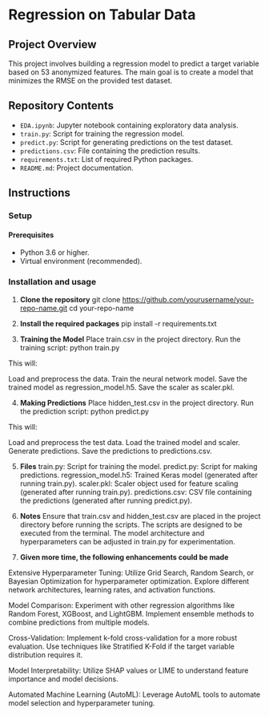 # Regression on Tabular Data

## Project Overview

This project involves building a regression model to predict a target variable based on 53 anonymized features. The main goal is to create a model that minimizes the RMSE on the provided test dataset.

## Repository Contents

- `EDA.ipynb`: Jupyter notebook containing exploratory data analysis.
- `train.py`: Script for training the regression model.
- `predict.py`: Script for generating predictions on the test dataset.
- `predictions.csv`: File containing the prediction results.
- `requirements.txt`: List of required Python packages.
- `README.md`: Project documentation.

## Instructions

### Setup

#### Prerequisites

- Python 3.6 or higher.
- Virtual environment (recommended).

### Installation and usage

1. **Clone the repository**
 git clone https://github.com/yourusername/your-repo-name.git
 cd your-repo-name
   
2. **Install the required packages**
 pip install -r requirements.txt
   
3. **Training the Model**
Place train.csv in the project directory.
Run the training script:
python train.py

This will:

Load and preprocess the data.
Train the neural network model.
Save the trained model as regression_model.h5.
Save the scaler as scaler.pkl.

4. **Making Predictions**
Place hidden_test.csv in the project directory.
Run the prediction script:
python predict.py

This will:

Load and preprocess the test data.
Load the trained model and scaler.
Generate predictions.
Save the predictions to predictions.csv.

5. **Files**
train.py: Script for training the model.
predict.py: Script for making predictions.
regression_model.h5: Trained Keras model (generated after running train.py).
scaler.pkl: Scaler object used for feature scaling (generated after running train.py).
predictions.csv: CSV file containing the predictions (generated after running predict.py).

6. **Notes**
Ensure that train.csv and hidden_test.csv are placed in the project directory before running the scripts.
The scripts are designed to be executed from the terminal.
The model architecture and hyperparameters can be adjusted in train.py for experimentation.

7. **Given more time, the following enhancements could be made**

Extensive Hyperparameter Tuning:
Utilize Grid Search, Random Search, or Bayesian Optimization for hyperparameter optimization.
Explore different network architectures, learning rates, and activation functions.

Model Comparison:
Experiment with other regression algorithms like Random Forest, XGBoost, and LightGBM.
Implement ensemble methods to combine predictions from multiple models.

Cross-Validation:
Implement k-fold cross-validation for a more robust evaluation.
Use techniques like Stratified K-Fold if the target variable distribution requires it.

Model Interpretability:
Utilize SHAP values or LIME to understand feature importance and model decisions.

Automated Machine Learning (AutoML):
Leverage AutoML tools to automate model selection and hyperparameter tuning.
